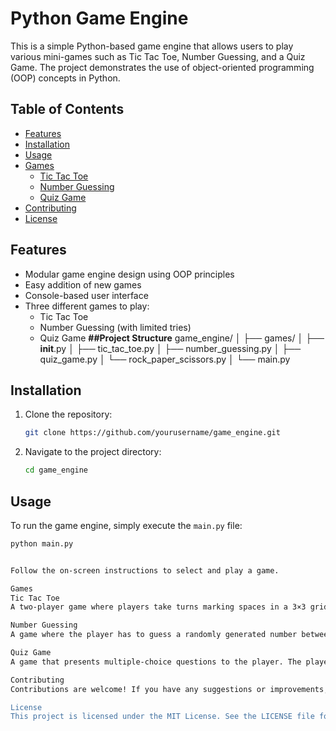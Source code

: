 # Python Game Engine

This is a simple Python-based game engine that allows users to play various mini-games such as Tic Tac Toe, Number Guessing, and a Quiz Game. The project demonstrates the use of object-oriented programming (OOP) concepts in Python.

## Table of Contents

- [Features](#features)
- [Installation](#installation)
- [Usage](#usage)
- [Games](#games)
  - [Tic Tac Toe](#tic-tac-toe)
  - [Number Guessing](#number-guessing)
  - [Quiz Game](#quiz-game)
- [Contributing](#contributing)
- [License](#license)

## Features

- Modular game engine design using OOP principles
- Easy addition of new games
- Console-based user interface
- Three different games to play:
  - Tic Tac Toe
  - Number Guessing (with limited tries)
  - Quiz Game
**##Project Structure**
game_engine/
│
├── games/
│   ├── __init__.py
│   ├── tic_tac_toe.py
│   ├── number_guessing.py
│   ├── quiz_game.py
│   └── rock_paper_scissors.py
│
└── main.py

## Installation

1. Clone the repository:
    ```bash
    git clone https://github.com/yourusername/game_engine.git
    ```
2. Navigate to the project directory:
    ```bash
    cd game_engine
    ```

## Usage

To run the game engine, simply execute the `main.py` file:
```bash
python main.py


Follow the on-screen instructions to select and play a game.

Games
Tic Tac Toe
A two-player game where players take turns marking spaces in a 3×3 grid. The player who succeeds in placing three of their marks in a horizontal, vertical, or diagonal row wins the game.

Number Guessing
A game where the player has to guess a randomly generated number between 1 and 5. The player has three tries to guess the correct number.

Quiz Game
A game that presents multiple-choice questions to the player. The player must select the correct answer from the given options. The final score is displayed at the end of the game.

Contributing
Contributions are welcome! If you have any suggestions or improvements, feel free to open an issue or create a pull request. Please ensure your code follows the project's coding standards and includes appropriate tests.

License
This project is licensed under the MIT License. See the LICENSE file for details.
